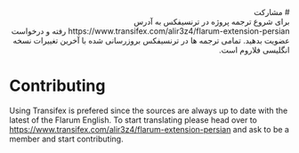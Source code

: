 <div dir="rtl"># مشارکت</div>

<div dir="rtl">
برای شروع ترجمه پروژه در ترنسیفکس به آدرس https://www.transifex.com/alir3z4/flarum-extension-persian رفته و درخواست عضویت بدهید.
تمامی ترجمه ها در ترنسیفکس بروزرسانی شده با آخرین تغییرات نسخه انگلیسی فلاروم است.
</div>

# Contributing

Using Transifex is prefered since the sources are always up to date with the latest of the Flarum English.
To start translating please head over to https://www.transifex.com/alir3z4/flarum-extension-persian and ask to be a member and start contributing.
